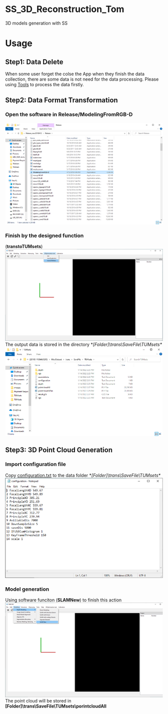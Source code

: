 # SS_3D_Reconstruction_Tom
3D models generation with SS
# Usage
## Step1: Data Delete
When some user forget the colse the App when they finish the data collection, there are some data is not need for the data
processing. Please using [Tools](https://github.com/yxliwhu/SS_Data_Preprocessing) to process the data firstly. 
## Step2: Data Format Transformation 
### Open the software in **Release/ModelingFromRGB-D**
![software](images/1.png)
### Finish by the designed function 
 (**transtoTUMsets**)
![Tool](images/2.png)
The output data is stored in the directory **[Folder]\trans\SaveFile\TUMsets\**
![Dir](images/5.png)
## Step3: 3D Point Cloud Generation
### Import **configuration** file
Copy [configuration.txt](configuration.txt) to the data folder **[Folder]\trans\SaveFile\TUMsets\**
![Tool](images/4.png)
### Model generation
Using software funciton (**SLAMNew**) to finish this action
![Tool](images/3.png)
The point cloud will be stored in  **[Folder]\trans\SaveFile\TUMsets\porintcloudAll**
